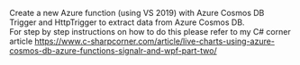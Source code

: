 Create a new Azure function (using VS 2019) with Azure Cosmos DB Trigger and HttpTrigger to extract data from Azure Cosmos DB. \
For step by step instructions on how to do this please refer to my C# corner article https://www.c-sharpcorner.com/article/live-charts-using-azure-cosmos-db-azure-functions-signalr-and-wpf-part-two/
